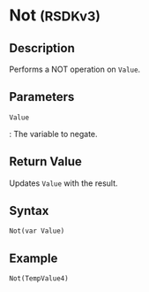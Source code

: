 # Not <small>(RSDKv3)</small>

## Description
Performs a NOT operation on `Value`.

## Parameters
`Value`

:   The variable to negate.

## Return Value
Updates `Value` with the result.

## Syntax
```
Not(var Value)
```

## Example
```
Not(TempValue4)
```